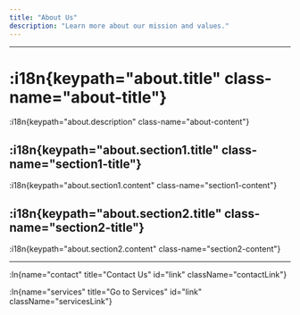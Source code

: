```yaml
---
title: "About Us"
description: "Learn more about our mission and values."
---
```


---

# :i18n{keypath="about.title" class-name="about-title"}

:i18n{keypath="about.description" class-name="about-content"}

## :i18n{keypath="about.section1.title" class-name="section1-title"}

:i18n{keypath="about.section1.content" class-name="section1-content"}

## :i18n{keypath="about.section2.title" class-name="section2-title"}

:i18n{keypath="about.section2.content" class-name="section2-content"}

---

:ln{name="contact" title="Contact Us" id="link" className="contactLink"}

:ln{name="services" title="Go to Services" id="link" className="servicesLink"}
